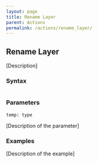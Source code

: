 ```yaml
---
layout: page
title: Rename Layer
parent: Actions
permalink: /actions/rename_layer/
---
```


## Rename Layer

[Description]

### Syntax

```js

```

### Parameters

`temp: type`

[Description of the parameter]

### Examples

[Description of the example]

```js

```

